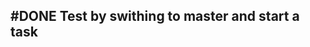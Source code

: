 ## #DONE Test by swithing to master and start a task
<!-- 
#task
created:2023-10-07T19:31:07.749Z
group:"Ungrouped Tasks"
story-id:If-a-branch-already-exists-for-the-story-I-want-to-start,-check-it-out-before-making-any-changes-to-the-tasks
task-id:otITZ
order:0
branch:story/If-a-branch-already-exists-for-the-story-I-want-to-start,-check-it-out-before-making-any-changes-to-the-tasks/task/Test-by-swithing-to-master-and-start-a-task
completed:2023-10-07T19:37:48.813Z
-->